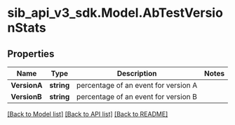 # sib_api_v3_sdk.Model.AbTestVersionStats
## Properties

Name | Type | Description | Notes
------------ | ------------- | ------------- | -------------
**VersionA** | **string** | percentage of an event for version A | 
**VersionB** | **string** | percentage of an event for version B | 

[[Back to Model list]](../README.md#documentation-for-models) [[Back to API list]](../README.md#documentation-for-api-endpoints) [[Back to README]](../README.md)

